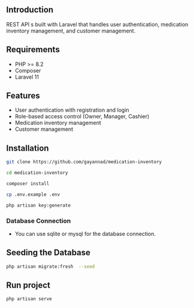 
## Introduction

REST API s built with Laravel that handles user authentication, medication inventory management, and customer management.

## Requirements

- PHP >= 8.2
- Composer
- Laravel 11

## Features

- User authentication with registration and login
- Role-based access control (Owner, Manager, Cashier)
- Medication inventory management
- Customer management

## Installation
```bash
git clone https://github.com/gayannad/medication-inventory
```
```bash
cd medication-inventory
```
```bash
composer install
```
```bash
cp .env.example .env
```
```bash
php artisan key:generate
```

### Database Connection

- You can use sqlite or mysql for the database connection.

## Seeding the Database

```bash
php artisan migrate:fresh  --seed
```

## Run project
```bash
php artisan serve
```












